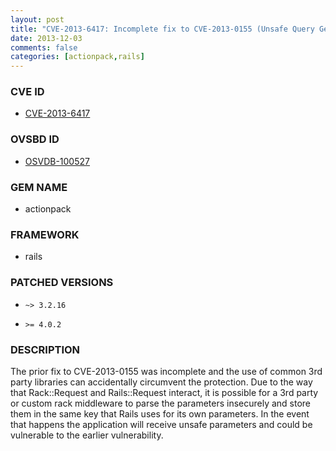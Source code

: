 ```yaml
---
layout: post
title: "CVE-2013-6417: Incomplete fix to CVE-2013-0155 (Unsafe Query Generation Risk)"
date: 2013-12-03
comments: false
categories: [actionpack,rails]
---
```



### CVE ID

* [CVE-2013-6417](https://groups.google.com/forum/#!topic/ruby-security-ann/niK4drpSHT4)



### OVSBD ID

* [OSVDB-100527](https://groups.google.com/forum/#!topic/ruby-security-ann/niK4drpSHT4)


### GEM NAME

* actionpack

### FRAMEWORK

* rails


### PATCHED VERSIONS


* `~> 3.2.16`

* `>= 4.0.2`


### DESCRIPTION

The prior fix to CVE-2013-0155 was incomplete and the use of common
3rd party libraries can accidentally circumvent the protection. Due
to the way that Rack::Request and Rails::Request interact, it is
possible for a 3rd party or custom rack middleware to parse the
parameters insecurely and store them in the same key that Rails uses
for its own parameters.  In the event that happens the application
will receive unsafe parameters and could be vulnerable to the earlier
vulnerability. 

